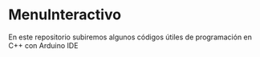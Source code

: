 # MenuInteractivo
En este repositorio subiremos algunos códigos útiles de programación en C++ con Arduino IDE
